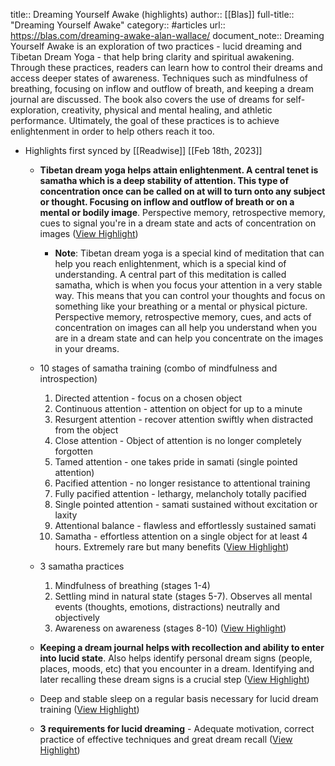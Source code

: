 title:: Dreaming Yourself Awake (highlights)
author:: [[Blas]]
full-title:: "Dreaming Yourself Awake"
category:: #articles
url:: https://blas.com/dreaming-awake-alan-wallace/
document_note:: Dreaming Yourself Awake is an exploration of two practices - lucid dreaming and Tibetan Dream Yoga - that help bring clarity and spiritual awakening. Through these practices, readers can learn how to control their dreams and access deeper states of awareness. Techniques such as mindfulness of breathing, focusing on inflow and outflow of breath, and keeping a dream journal are discussed. The book also covers the use of dreams for self-exploration, creativity, physical and mental healing, and athletic performance. Ultimately, the goal of these practices is to achieve enlightenment in order to help others reach it too.

- Highlights first synced by [[Readwise]] [[Feb 18th, 2023]]
	- **Tibetan dream yoga helps attain enlightenment. A central tenet is samatha which is a deep stability of attention. This type of concentration once can be called on at will to turn onto any subject or thought. Focusing on inflow and outflow of breath or on a mental or bodily image**. Perspective memory, retrospective memory, cues to signal you're in a dream state and acts of concentration on images ([View Highlight](https://read.readwise.io/read/01gsj0ek3djxkx3gxyd51trxvt))
		- **Note**: Tibetan dream yoga is a special kind of meditation that can help you reach enlightenment, which is a special kind of understanding. A central part of this meditation is called samatha, which is when you focus your attention in a very stable way. This means that you can control your thoughts and focus on something like your breathing or a mental or physical picture. Perspective memory, retrospective memory, cues, and acts of concentration on images can all help you understand when you are in a dream state and can help you concentrate on the images in your dreams.
	- 10 stages of samatha training (combo of mindfulness and introspection)
	  
	  1.  Directed attention - focus on a chosen object
	  2.  Continuous attention - attention on object for up to a minute
	  3.  Resurgent attention - recover attention swiftly when distracted from the object
	  4.  Close attention - Object of attention is no longer completely forgotten
	  5.  Tamed attention - one takes pride in samati (single pointed attention)
	  6.  Pacified attention - no longer resistance to attentional training
	  7.  Fully pacified attention - lethargy, melancholy totally pacified
	  8.  Single pointed attention - samati sustained without excitation or laxity
	  9.  Attentional balance - flawless and effortlessly sustained samati
	  10.  Samatha - effortless attention on a single object for at least 4 hours. Extremely rare but many benefits ([View Highlight](https://read.readwise.io/read/01gsj0f9m29pmhzt5kqesmj32g))
	- 3 samatha practices
	  
	  1.  Mindfulness of breathing (stages 1-4)
	  2.  Settling mind in natural state (stages 5-7). Observes all mental events (thoughts, emotions, distractions) neutrally and objectively
	  3.  Awareness on awareness (stages 8-10) ([View Highlight](https://read.readwise.io/read/01gsj0fcpgnxjsf3jerh3tb1an))
	- **Keeping a dream journal helps with recollection and ability to enter into lucid state**. Also helps identify personal dream signs (people, places, moods, etc) that you encounter in a dream. Identifying and later recalling these dream signs is a crucial step ([View Highlight](https://read.readwise.io/read/01gsj0fm396tczfnfa2a4gwsv0))
	- Deep and stable sleep on a regular basis necessary for lucid dream training ([View Highlight](https://read.readwise.io/read/01gsj0frmj69wgs1k6bc3v8sre))
	- **3 requirements for lucid dreaming** - Adequate motivation, correct practice of effective techniques and great dream recall ([View Highlight](https://read.readwise.io/read/01gsj0fzakv91h09d4bmk26r7f))